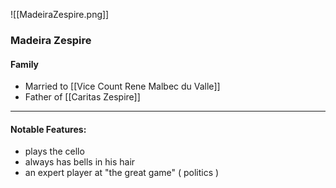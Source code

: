 ![[MadeiraZespire.png]]

### Madeira Zespire

#### Family
- Married to [[Vice Count Rene Malbec du Valle]]
- Father of [[Caritas Zespire]]

---

#### Notable Features:

- plays the cello
- always has bells in his hair
- an expert player at "the great game" ( politics )